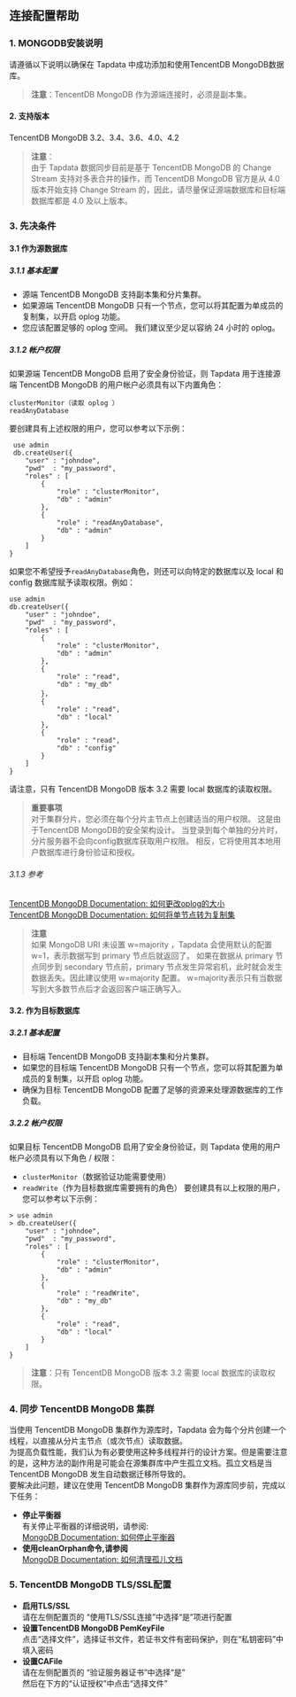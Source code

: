 ## **连接配置帮助**
###  **1. MONGODB安装说明**
请遵循以下说明以确保在 Tapdata 中成功添加和使用TencentDB MongoDB数据库。
> **注意**：TencentDB MongoDB 作为源端连接时，必须是副本集。
#### **2. 支持版本**
TencentDB MongoDB 3.2、3.4、3.6、4.0、4.2

>**注意**：<br>
>由于 Tapdata 数据同步目前是基于 TencentDB MongoDB 的 Change Stream 支持对多表合并的操作，而 TencentDB MongoDB 官方是从 4.0 版本开始支持 Change Stream 的，因此，请尽量保证源端数据库和目标端数据库都是 4.0 及以上版本。

###  **3. 先决条件**
#### **3.1 作为源数据库**
##### **3.1.1 基本配置**
- 源端 TencentDB MongoDB 支持副本集和分片集群。
- 如果源端 TencentDB MongoDB 只有一个节点，您可以将其配置为单成员的复制集，以开启 oplog 功能。
- 您应该配置足够的 oplog 空间。 我们建议至少足以容纳 24 小时的 oplog。

##### **3.1.2 帐户权限**
如果源端 TencentDB MongoDB 启用了安全身份验证，则 Tapdata 用于连接源端 TencentDB MongoDB 的用户帐户必须具有以下内置角色：
```
clusterMonitor（读取 oplog ）
readAnyDatabase
```
要创建具有上述权限的用户，您可以参考以下示例：
```
 use admin
 db.createUser({
    "user" : "johndoe",
    "pwd"  : "my_password",
    "roles" : [
        {
            "role" : "clusterMonitor",
            "db" : "admin"
        },
        {
            "role" : "readAnyDatabase",
            "db" : "admin"
        }
    ]
}
```
如果您不希望授予` readAnyDatabase `角色，则还可以向特定的数据库以及 local 和 config 数据库赋予读取权限。例如：
```
use admin
db.createUser({
    "user" : "johndoe",
    "pwd"  : "my_password",
    "roles" : [
        {
            "role" : "clusterMonitor",
            "db" : "admin"
        },
        {
            "role" : "read",
            "db" : "my_db"
        }，
        {
            "role" : "read",
            "db" : "local"
        },
        {
            "role" : "read",
            "db" : "config"
        }
    ]
}
```
请注意，只有 TencentDB MongoDB 版本 3.2 需要 local 数据库的读取权限。

> **重要事项**<br>
> 对于集群分片，您必须在每个分片主节点上创建适当的用户权限。 这是由于TencentDB MongoDB的安全架构设计。
> 当登录到每个单独的分片时，分片服务器不会向config数据库获取用户权限。 相反，它将使用其本地用户数据库进行身份验证和授权。

######  3.1.3 参考
[​TencentDB MongoDB Documentation: 如何更改oplog的大小​](https://docs.mongodb.com/manual/tutorial/change-oplog-size/)<br>
[​TencentDB MongoDB Documentation: 如何将单节点转为复制集​](https://docs.mongodb.com/manual/tutorial/convert-standalone-to-replica-set/)<br>

> **注意**<br>
> 如果 MongoDB URI 未设置 w=majority ，Tapdata 会使用默认的配置w=1，表示数据写到 primary 节点后就返回了。
> 如果在数据从 primary 节点同步到 secondary 节点前，primary 节点发生异常宕机，此时就会发生数据丢失。因此建议使用 w=majority 配置。
> w=majority表示只有当数据写到大多数节点后才会返回客户端正确写入。
#### **3.2. 作为目标数据库**
#####  **3.2.1 基本配置**
- 目标端 TencentDB MongoDB 支持副本集和分片集群。
- 如果您的目标端 TencentDB MongoDB 只有一个节点，您可以将其配置为单成员的复制集，以开启 oplog 功能。
- 确保为目标 TencentDB MongoDB 配置了足够的资源来处理源数据库的工作负载。

#####  **3.2.2 帐户权限**
如果目标 TencentDB MongoDB 启用了安全身份验证，则 Tapdata 使用的用户帐户必须具有以下角色 / 权限：
- `clusterMonitor`（数据验证功能需要使用）
- `readWrite`（作为目标数据库需要拥有的角色）
要创建具有以上权限的用户，您可以参考以下示例：
```
> use admin
> db.createUser({
    "user" : "johndoe",
    "pwd"  : "my_password",
    "roles" : [
        {
            "role" : "clusterMonitor",
            "db" : "admin"
        },
        {
            "role" : "readWrite",
            "db" : "my_db"
        },
        {
            "role" : "read",
            "db" : "local"
        }
    ]
}
```
> **注意**：只有 TencentDB MongoDB 版本 3.2 需要 local 数据库的读取权限。

### **4. 同步 TencentDB MongoDB 集群**
当使用 TencentDB MongoDB 集群作为源库时，Tapdata 会为每个分片创建一个线程，以直接从分片主节点（或次节点）读取数据。<br>
为提高负载性能，我们认为有必要使用这种多线程并行的设计方案。但是需要注意的是，这种方法的副作用是可能会在源集群库中产生孤立文档。孤立文档是当 TencentDB MongoDB 发生自动数据迁移所导致的。<br>
要解决此问题，建议在使用 TencentDB MongoDB 集群作为源库同步前，完成以下任务：<br>
- **停止平衡器**<br>
有关停止平衡器的详细说明，请参阅:<br>
[​MongoDB Documentation: 如何停止平衡器​](https://docs.mongodb.com/manual/reference/method/sh.stopBalancer/)
- **使用cleanOrphan命令,请参阅**<br>
[​MongoDB Documentation: 如何清理孤儿文档​](https://docs.mongodb.com/manual/reference/command/cleanupOrphaned/)

### **5. TencentDB MongoDB TLS/SSL配置**
- **启用TLS/SSL**<br>
请在左侧配置页的 “使用TLS/SSL连接”中选择“是”项进行配置<br>
- **设置TencentDB MongoDB PemKeyFile**<br>
点击“选择文件”，选择证书文件，若证书文件有密码保护，则在“私钥密码”中填入密码<br>
- **设置CAFile**<br>
请在左侧配置页的 “验证服务器证书”中选择“是”<br>
然后在下方的“认证授权”中点击“选择文件”<br>

